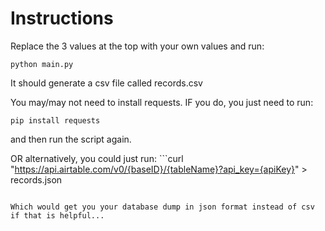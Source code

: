# Instructions

Replace the 3 values at the top with your own values and run:

```commandline
python main.py
```

It should generate a csv file called records.csv

You may/may not need to install requests. IF you do, you just need to run:
```commandline
pip install requests
```

and then run the script again.

OR alternatively, you could just run: ```curl "https://api.airtable.com/v0/{baseID}/{tableName}?api_key={apiKey}" > records.json
```

Which would get you your database dump in json format instead of csv if that is helpful...
